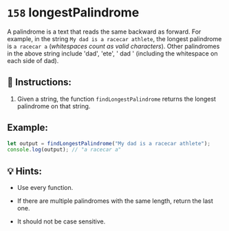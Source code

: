 # `158` longestPalindrome

A palindrome is a text that reads the same backward as forward. For example, in the string `My dad is a racecar athlete`, the longest palindrome is `a racecar a` (*whitespaces count as valid characters*). Other palindromes in the above string include 'dad', 'ete', ' dad ' (including the whitespace on each side of dad).

## 📝 Instructions:

1. Given a string, the function `findLongestPalindrome` returns the longest palindrome on that string.

## Example:

```javascript
let output = findLongestPalindrome("My dad is a racecar athlete");
console.log(output); // "a racecar a"
```

## 💡 Hints:

+ Use every function.

+ If there are multiple palindromes with the same length, return the last one. 

+ It should not be case sensitive.
